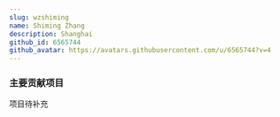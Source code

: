 ```yaml
---
slug: wzshiming
name: Shiming Zhang
description: Shanghai
github_id: 6565744
github_avatar: https://avatars.githubusercontent.com/u/6565744?v=4
---
```


### 主要贡献项目

项目待补充
